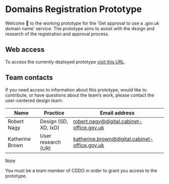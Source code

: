 # Domains Registration Prototype 

Welcome :wave: to the working prototype for the 'Get approval to use a .gov.uk domain name' service. The prototype aims to assist with the design and research of the registration and approval process.

## Web access

To access the currently deployed prototype [visit this URL](https://sgs-ddt-01-96c924f9e494.herokuapp.com/).

## Team contacts
If you need access to information about this prototype, would like to contribute, or have questions about the team’s work, please contact the user-centered design team:

| Name           | Practice                | Email address                | 
| -------------- | ---------------------------- | ---------------------------- |
| Robert Nagy    | Design (SD, XD, IxD) | robert.nagy@digital.cabinet-office.gov.uk |
| Katherine Brown| User research (UR) | katherine.brown@digital.cabinet-office.gov.uk |

> [!NOTE]
> You must be a team member of CDDO in order to grant you access to the prototype.
